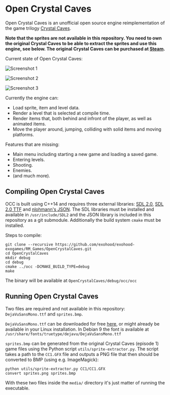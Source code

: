 # Open Crystal Caves
Open Crystal Caves is an unofficial open source engine reimplementation of the game trilogy [Crystal Caves](https://en.wikipedia.org/wiki/Crystal_Caves).

**Note that the sprites are not available in this repository. You need to own the original Crystal Caves to be able to extract the sprites and use this engine, see below. The original Crystal Caves can be purchased at [Steam](http://store.steampowered.com/app/358260/Crystal_Caves/).**

Current state of Open Crystal Caves:

![Screenshot 1](https://github.com/exohood/exohood-exogames/blob/main/RM_Games/OpenCrystalCaves/screen1.jpg?raw=true "Screenshot 1")

![Screenshot 2](https://github.com/exohood/exohood-exogames/blob/main/RM_Games/OpenCrystalCaves/screen2.jpg?raw=true "Screenshot 2")

![Screenshot 3](https://github.com/exohood/exohood-exogames/blob/main/RM_Games/OpenCrystalCaves/screen3.jpg?raw=true "Screenshot 3")

Currently the engine can:

- Load sprite, item and level data.
- Render a level that is selected at compile time.
- Render items that, both behind and infront of the player, as well as animated items.
- Move the player around, jumping, colliding with solid items and moving platforms.

Features that are missing:

- Main menu including starting a new game and loading a saved game.
- Entering levels.
- Shooting.
- Enemies.
- (and much more).

## Compiling Open Crystal Caves

OCC is built using C++14 and requires three external libraries: [SDL 2.0](https://www.libsdl.org/), [SDL 2.0 TTF](https://www.libsdl.org/projects/SDL_ttf/) and [nlohmann's JSON](https://nlohmann.github.io/json/). The SDL libraries must be installed and available in `/usr/include/SDL2` and the JSON library is included in this repository as a git submodule. Additionally the build system `cmake` must be installed.

Steps to compile:
```
git clone --recursive https://github.com/exohood/exohood-exogames/RM_Games/OpenCrystalCaves.git
cd OpenCrystalCaves
mkdir debug
cd debug
cmake ../occ -DCMAKE_BUILD_TYPE=debug
make
```

The binary will be available at `OpenCrystalCaves/debug/occ/occ`

## Running Open Crystal Caves
Two files are required and not available in this repository: `DejaVuSansMono.ttf` and `sprites.bmp`.

`DejaVuSansMono.ttf` can be downloaded for free [here](https://dejavu-fonts.github.io/), or might already be available in your Linux installation. In Debian 9 the font is available at `/usr/share/fonts/truetype/dejavu/DejaVuSansMono.ttf`

`sprites.bmp` can be generated from the original Crystal Caves (episode 1) game files using the Python script `utils/sprite-extractor.py`. The script takes a path to the `CC1.GFX` file and outputs a PNG file that then should be converted to BMP (using e.g. ImageMagick):

```
python utils/sprite-extractor.py CC1/CC1.GFX
convert sprites.png sprites.bmp
```

With these two files inside the `media/` directory it's just matter of running the executable.
